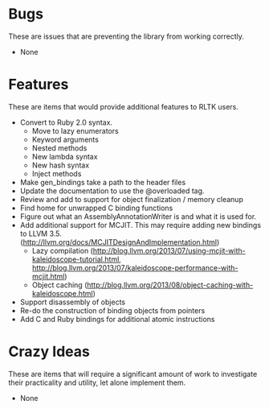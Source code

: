 # Bugs

These are issues that are preventing the library from working correctly.

* None

# Features

These are items that would provide additional features to RLTK users.

* Convert to Ruby 2.0 syntax.
  * Move to lazy enumerators
  * Keyword arguments
  * Nested methods
  * New lambda syntax
  * New hash syntax
  * Inject methods
* Make gen_bindings take a path to the header files
* Update the documentation to use the @overloaded tag.
* Review and add to support for object finalization / memory cleanup
* Find home for unwrapped C binding functions
* Figure out what an AssemblyAnnotationWriter is and what it is used for.
* Add additional support for MCJIT.  This may require adding new bindings to LLVM 3.5. (http://llvm.org/docs/MCJITDesignAndImplementation.html)
  * Lazy compilation (http://blog.llvm.org/2013/07/using-mcjit-with-kaleidoscope-tutorial.html, http://blog.llvm.org/2013/07/kaleidoscope-performance-with-mcjit.html)
  * Object caching (http://blog.llvm.org/2013/08/object-caching-with-kaleidoscope.html)
* Support disassembly of objects
* Re-do the construction of binding objects from pointers
* Add C and Ruby bindings for additional atomic instructions

# Crazy Ideas

These are items that will require a significant amount of work to investigate their practicality and utility, let alone implement them.

* None
